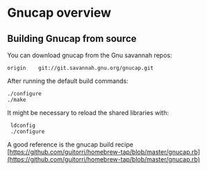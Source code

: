 # Gnucap overview

## Building Gnucap from source

You can download gnucap from the Gnu savannah repos:

```text
origin    git://git.savannah.gnu.org/gnucap.git 
```

After running the default build commands:

```text
./configure
./make
```

It might be necessary to reload the shared libraries with:

```text
 ldconfig
 ./configure
```

A good reference is the gnucap build recipe [https://github.com/guitorri/homebrew-tap/blob/master/gnucap.rb](https://github.com/guitorri/homebrew-tap/blob/master/gnucap.rb)

